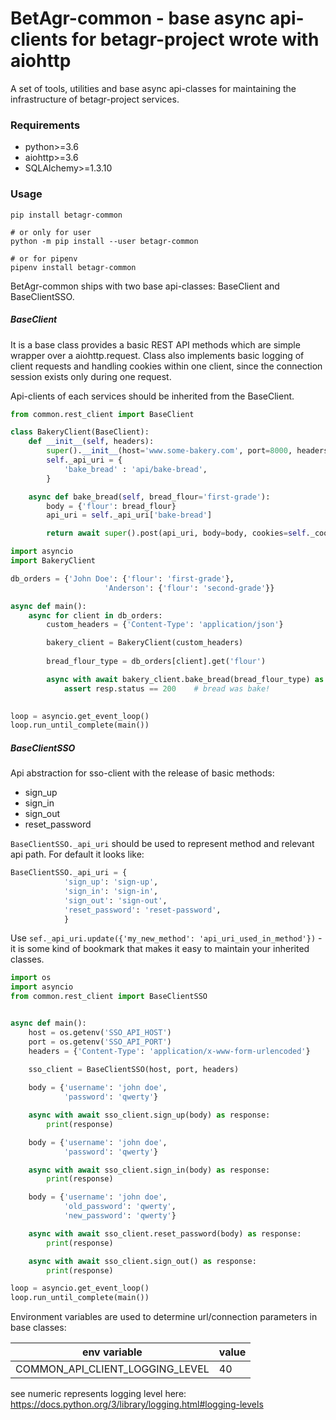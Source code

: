 # BetAgr-common - base async api-clients for betagr-project wrote with aiohttp

A set of tools, utilities and base async api-classes for maintaining the infrastructure of betagr-project services.

### Requirements

* python>=3.6
* aiohttp>=3.6
* SQLAlchemy>=1.3.10

### Usage

```
pip install betagr-common

# or only for user
python -m pip install --user betagr-common

# or for pipenv
pipenv install betagr-common
```

BetAgr-common ships with two base api-classes: BaseClient and BaseClientSSO.

##### BaseClient

It is a base class provides a basic REST API methods which are simple wrapper over a aiohttp.request.
Сlass also implements basic logging of client requests and handling cookies within one client, since the connection session exists only during one request.

Api-clients of each  services should be inherited from the BaseClient.

```python
from common.rest_client import BaseClient

class BakeryClient(BaseClient):
    def __init__(self, headers):
        super().__init__(host='www.some-bakery.com', port=8000, headers=headers)
        self._api_uri = {
            'bake_bread' : 'api/bake-bread',
        }

    async def bake_bread(self, bread_flour='first-grade'):
        body = {'flour': bread_flour}
        api_uri = self._api_uri['bake-bread']

        return await super().post(api_uri, body=body, cookies=self._cookies)
```

```python
import asyncio
import BakeryClient

db_orders = {'John Doe': {'flour': 'first-grade'},
                     'Anderson': {'flour': 'second-grade'}}

async def main():
    async for client in db_orders:
        custom_headers = {'Content-Type': 'application/json'}

        bakery_client = BakeryClient(custom_headers)
        
        bread_flour_type = db_orders[client].get('flour')            

        async with await bakery_client.bake_bread(bread_flour_type) as resp:
            assert resp.status == 200    # bread was bake!
                        

loop = asyncio.get_event_loop()
loop.run_until_complete(main())  
```

##### BaseClientSSO
Api abstraction for sso-client with the release of basic methods:
* sign_up
* sign_in
* sign_out
* reset_password

``BaseClientSSO._api_uri`` should be used to represent method and relevant api path.
For default it looks like:
```python
BaseClientSSO._api_uri = {
            'sign_up': 'sign-up',
            'sign_in': 'sign-in',
            'sign_out': 'sign-out',
            'reset_password': 'reset-password',
            }
```

Use ``sef._api_uri.update({'my_new_method': 'api_uri_used_in_method'})``  - it is some kind of bookmark that makes it easy to maintain your inherited classes.

```python
import os
import asyncio
from common.rest_client import BaseClientSSO


async def main():
    host = os.getenv('SSO_API_HOST')
    port = os.getenv('SSO_API_PORT')
    headers = {'Content-Type': 'application/x-www-form-urlencoded'}
    
    sso_client = BaseClientSSO(host, port, headers)

    body = {'username': 'john doe',
            'password': 'qwerty'}

    async with await sso_client.sign_up(body) as response:
        print(response)

    body = {'username': 'john doe',
            'password': 'qwerty'}

    async with await sso_client.sign_in(body) as response:
        print(response)

    body = {'username': 'john doe',
            'old_password': 'qwerty',
            'new_password': 'qwerty'}

    async with await sso_client.reset_password(body) as response:
        print(response)

    async with await sso_client.sign_out() as response:
        print(response)

loop = asyncio.get_event_loop()
loop.run_until_complete(main())

```
Environment variables are used to determine url/connection parameters in base classes:

|            env variable         |         value         |
|               ---               |          ---          |
| COMMON_API_CLIENT_LOGGING_LEVEL |           40          |

see numeric represents logging level here: https://docs.python.org/3/library/logging.html#logging-levels
